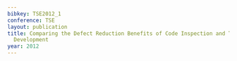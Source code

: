 ```yaml
---
bibkey: TSE2012_1
conference: TSE
layout: publication
title: Comparing the Defect Reduction Benefits of Code Inspection and Test-Driven
  Development
year: 2012
---
```

